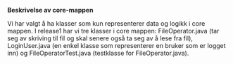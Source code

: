 **Beskrivelse av core-mappen**

Vi har valgt å ha klasser som kun representerer data og logikk i core mappen. I release1 har vi tre klasser i core mappen: FileOperator.java (tar seg av skriving til fil og skal senere også ta seg av å lese fra fil), LoginUser.java (en enkel klasse som representerer en bruker som er logget inn) og FileOperatorTest.java (testklasse for FileOperator.java). 